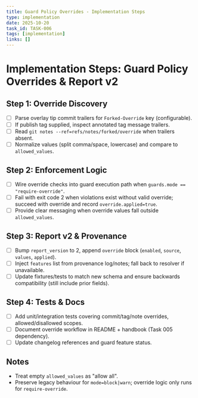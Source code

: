 ```yaml
---
title: Guard Policy Overrides - Implementation Steps
type: implementation
date: 2025-10-20
task_id: TASK-006
tags: [implementation]
links: []
---
```


# Implementation Steps: Guard Policy Overrides & Report v2

## Step 1: Override Discovery
- [ ] Parse overlay tip commit trailers for `Forked-Override` key (configurable).
- [ ] If publish tag supplied, inspect annotated tag message trailers.
- [ ] Read `git notes --ref=refs/notes/forked/override` when trailers absent.
- [ ] Normalize values (split comma/space, lowercase) and compare to `allowed_values`.

## Step 2: Enforcement Logic
- [ ] Wire override checks into guard execution path when `guards.mode == "require-override"`.
- [ ] Fail with exit code 2 when violations exist without valid override; succeed with override and record `override.applied=true`.
- [ ] Provide clear messaging when override values fall outside `allowed_values`.

## Step 3: Report v2 & Provenance
- [ ] Bump `report_version` to 2, append `override` block (`enabled`, `source`, `values`, `applied`).
- [ ] Inject `features` list from provenance log/notes; fall back to resolver if unavailable.
- [ ] Update fixtures/tests to match new schema and ensure backwards compatibility (still include prior fields).

## Step 4: Tests & Docs
- [ ] Add unit/integration tests covering commit/tag/note overrides, allowed/disallowed scopes.
- [ ] Document override workflow in README + handbook (Task 005 dependency).
- [ ] Update changelog references and guard feature status.

## Notes
- Treat empty `allowed_values` as "allow all".
- Preserve legacy behaviour for `mode=block|warn`; override logic only runs for `require-override`.
